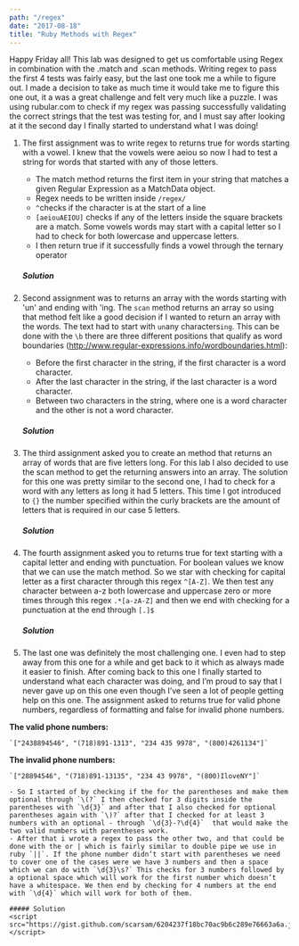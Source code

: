 ```yaml
---
path: "/regex"
date: "2017-08-18"
title: "Ruby Methods with Regex"
---
```


Happy Friday all! This lab was designed to get us comfortable using Regex in combination with the .match and .scan methods. Writing regex to pass the first 4 tests was fairly easy, but the last one took me a while to figure out. I made a decision to take as much time it would take me to figure this one out, it a was a great challenge and felt very much like a puzzle. I was using rubular.com to check if my regex was passing successfully validating the correct strings that the test was testing for, and I must say after looking at it the second day I finally started to understand what I was doing!

1. The first assignment was to write regex to returns true for words starting with a vowel. I knew that the vowels were aeiou so now I had to test a string for words that started with any of those letters.
    - The match method returns the first item in your string that matches a given Regular Expression as a MatchData object.
    - Regex needs to be written inside `/regex/`
    - `^`checks if the character is at the start of a line
    - `[aeiouAEIOU]` checks if any of the letters inside the square brackets are a match. Some vowels words may start with a capital letter so I had to check for both lowercase and uppercase letters.
    - I then return true if it successfully finds a vowel through the ternary operator
    
    ##### Solution
    <script src="https://gist.github.com/scarsam/0ea67156bf2d58998e52af773a561524.js"></script>

2. Second assignment was to returns an array with the words starting with 'un' and ending with 'ing. The `scan` method returns an array so using that method felt like a good decision if I wanted to return an array with the words. The text had to start with `un`any characters`ing`. This can be done with the `\b` there are three different positions that qualify as word boundaries (http://www.regular-expressions.info/wordboundaries.html):
    - Before the first character in the string, if the first character is a word character.
    - After the last character in the string, if the last character is a word character.
    - Between two characters in the string, where one is a word character and the other is not a word character.
    
    ##### Solution
    <script src="https://gist.github.com/scarsam/c8c7fa354393a55232df1f10f9be6020.js"></script>    

3. The third assignment asked you to create an method that returns an array of words that are five letters long. For this lab I also decided to use the scan method to get the returning answers into an array. The solution for this one was pretty similar to the second one, I had to check for a word with any letters as long it had 5 letters. This time I got introduced to `{}` the number specified within the curly brackets are the amount of letters that is required in our case 5 letters.
    
    ##### Solution
    <script src="https://gist.github.com/scarsam/64b5e83a200ee70575e47bbd2339b8e0.js"></script>
    
4. The fourth assignment asked you to returns true for text starting with a capital letter and ending with punctuation. For boolean values we know that we can use the match method.  So we star with checking for capital letter as a first character through this regex `^[A-Z]`. We then test any character between a-z both lowercase and uppercase zero or more times through this regex `.*[a-zA-Z]` and then we end with checking for a punctuation at the end through `[.]$`
    
    ##### Solution
    <script src="https://gist.github.com/scarsam/5db43395acab0cba7dfdb5f5d5f511da.js"></script>

5. The last one was definitely the most challenging one. I even had to step away from this one for a while and get back to it which as always made it easier to finish. After coming back to this one I finally started to understand what each character was doing, and I’m proud to say that I never gave up on this one even though I’ve seen a lot of people getting help on this one. The assignment asked to returns true for valid phone numbers, regardless of formatting and false for invalid phone numbers.

  **The valid phone numbers:**
  
    `["2438894546", "(718)891-1313", "234 435 9978", "(800)4261134"]` 
  
  **The invalid phone numbers:**
  
    `["28894546", "(718)891-13135", "234 43 9978", "(800)IloveNY"]`
  
    - So I started of by checking if the for the parentheses and make them optional through `\(?` I then checked for 3 digits inside the parentheses with `\d{3}` and after that I also checked for optional parentheses again with `\)?` after that I checked for at least 3 numbers with an optional - through `\d{3}-?\d{4}`  that would make the two valid numbers with parentheses work.
    - After that i wrote a regex to pass the other two, and that could be done with the or | which is fairly similar to double pipe we use in ruby `||`. If the phone number didn’t start with parentheses we need to cover one of the cases were we have 3 numbers and then a space which we can do with `\d{3}\s?` This checks for 3 numbers followed by a optional space which will work for the first number which doesn’t have a whitespace. We then end by checking for 4 numbers at the end with `\d{4}` which will work for both of them.
    
    ##### Solution
    <script src="https://gist.github.com/scarsam/6204237f18bc70ac9b6c289e76663a6a.js"></script>